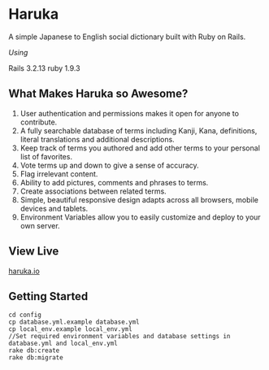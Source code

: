 Haruka
======
A simple Japanese to English social dictionary built with Ruby on Rails.

*Using*

Rails 3.2.13
ruby 1.9.3

What Makes Haruka so Awesome?
------
1. User authentication and permissions makes it open for anyone to contribute.
2. A fully searchable database of terms including Kanji, Kana, definitions, literal translations and additional descriptions.
3. Keep track of terms you authored and add other terms to your personal list of favorites.
4. Vote terms up and down to give a sense of accuracy.
5. Flag irrelevant content.
6. Ability to add pictures, comments and phrases to terms.
7. Create associations between related terms.
8. Simple, beautiful responsive design adapts across all browsers, mobile devices and tablets.
9. Environment Variables allow you to easily customize and deploy to your own server.

View Live
------
[haruka.io](https://www.haruka.io)

Getting Started
------
```
cd config
cp database.yml.example database.yml
cp local_env.example local_env.yml
//Set required environment variables and database settings in database.yml and local_env.yml
rake db:create
rake db:migrate
```
